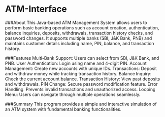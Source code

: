 # ATM-Interface

###About
This Java-based ATM Management System allows users to perform basic banking operations such as account creation, authentication, balance inquiries, deposits, withdrawals, transaction history checks, and password changes. It supports multiple banks (SBI, J&K Bank, PNB) and maintains customer details including name, PIN, balance, and transaction history.

###Features
Multi-Bank Support: Users can select from SBI, J&K Bank, and PNB.
User Authentication: Login using name and 4-digit PIN.
Account Management: Create new accounts with unique IDs.
Transactions: Deposit and withdraw money while tracking transaction history.
Balance Inquiry: Check the current account balance.
Transaction History: View past deposits and withdrawals.
PIN Change: Secure password modification feature.
Error Handling: Prevents invalid transactions and unauthorized access.
Looping Menu: Users can navigate through multiple operations seamlessly.

###Summary
This program provides a simple and interactive simulation of an ATM system with fundamental banking functionalities.
